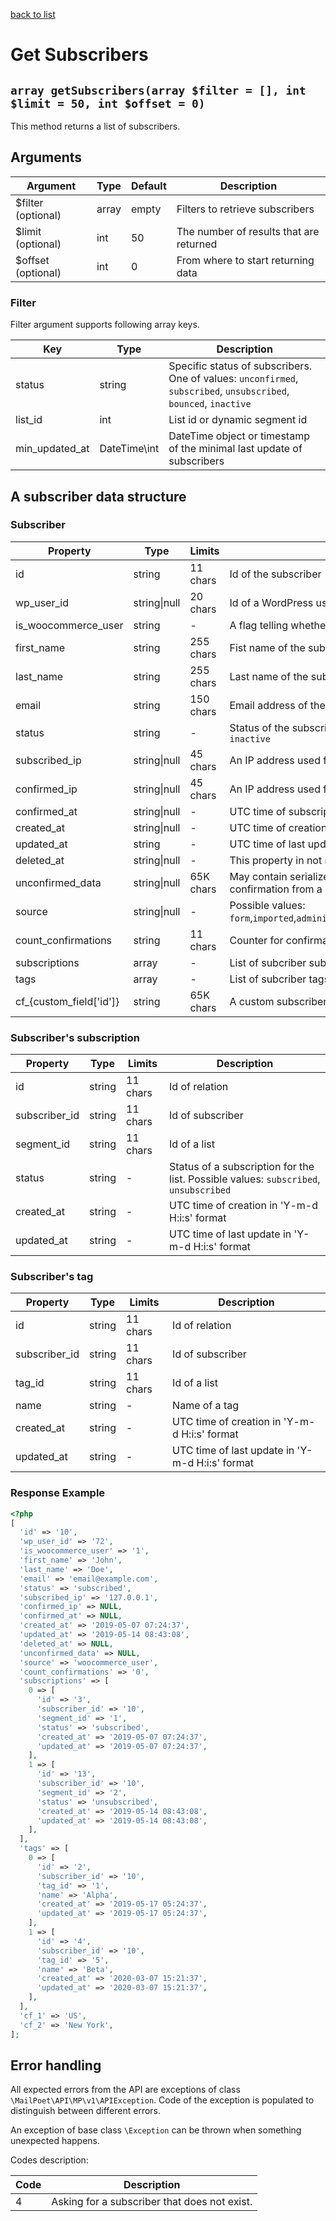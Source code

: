 [back to list](../Readme.md)

# Get Subscribers

## `array getSubscribers(array $filter = [], int $limit = 50, int $offset = 0)`

This method returns a list of subscribers.

## Arguments

| Argument           | Type  | Default | Description                             |
| ------------------ | ----- | ------- | --------------------------------------- |
| $filter (optional) | array | empty   | Filters to retrieve subscribers         |
| $limit (optional)  | int   | 50      | The number of results that are returned |
| $offset (optional) | int   | 0       | From where to start returning data      |

### Filter

Filter argument supports following array keys.

| Key            | Type         | Description                                                                                                       |
| -------------- | ------------ | ----------------------------------------------------------------------------------------------------------------- |
| status         | string       | Specific status of subscribers. One of values: `unconfirmed`, `subscribed`, `unsubscribed`, `bounced`, `inactive` |
| list_id        | int          | List id or dynamic segment id                                                                                     |
| min_updated_at | DateTime\int | DateTime object or timestamp of the minimal last update of subscribers                                            |

## A subscriber data structure

### Subscriber

| Property                 | Type         | Limits    | Description                                                                                                                    |
| ------------------------ | ------------ | --------- | ------------------------------------------------------------------------------------------------------------------------------ |
| id                       | string       | 11 chars  | Id of the subscriber                                                                                                           |
| wp_user_id               | string\|null | 20 chars  | Id of a WordPress user associated with the subscriber                                                                          |
| is_woocommerce_user      | string       | -         | A flag telling whether the user is also a WooCommerce customer. Possible values are: `1`, `0`                                  |
| first_name               | string       | 255 chars | Fist name of the subscriber.                                                                                                   |
| last_name                | string       | 255 chars | Last name of the subscriber.                                                                                                   |
| email                    | string       | 150 chars | Email address of the subscriber.                                                                                               |
| status                   | string       | -         | Status of the subscriber. Possible values are: `unconfirmed`, `subscribed`, `unsubscribed`, `bounced`, `inactive`              |
| subscribed_ip            | string\|null | 45 chars  | An IP address used for subscription.                                                                                           |
| confirmed_ip             | string\|null | 45 chars  | An IP address used for confirmation.                                                                                           |
| confirmed_at             | string\|null | -         | UTC time of subscription confirmation in 'Y-m-d H:i:s' format                                                                  |
| created_at               | string\|null | -         | UTC time of creation in 'Y-m-d H:i:s' format                                                                                   |
| updated_at               | string       | -         | UTC time of last update in 'Y-m-d H:i:s' format                                                                                |
| deleted_at               | string\|null | -         | This property in not null in case that list is in trash and contains UTC time in 'Y-m-d H:i:s' format.                         |
| unconfirmed_data         | string\|null | 65K chars | May contain serialized subscriber data in case when there are pending changes waiting for a confirmation from a subscriber     |
| source                   | string\|null | -         | Possible values: `form`,`imported`,`administrator`,`api`,`wordpress_user`,`woocommerce_user`,`woocommerce_checkout`,`unknown`) |
| count_confirmations      | string       | 11 chars  | Counter for confirmation emails                                                                                                |
| subscriptions            | array        | -         | List of subcriber subscriptions                                                                                                |
| tags                     | array        | -         | List of subcriber tags                                                                                                         |
| cf\_{custom_field['id']} | string       | 65K chars | A custom subscriber field value (see [Get Subscriber Fields](GetSubscriberFields.md)                                           |

### Subscriber's subscription

| Property      | Type   | Limits   | Description                                                                          |
| ------------- | ------ | -------- | ------------------------------------------------------------------------------------ |
| id            | string | 11 chars | Id of relation                                                                       |
| subscriber_id | string | 11 chars | Id of subscriber                                                                     |
| segment_id    | string | 11 chars | Id of a list                                                                         |
| status        | string | -        | Status of a subscription for the list. Possible values: `subscribed`, `unsubscribed` |
| created_at    | string | -        | UTC time of creation in 'Y-m-d H:i:s' format                                         |
| updated_at    | string | -        | UTC time of last update in 'Y-m-d H:i:s' format                                      |

### Subscriber's tag

| Property      | Type   | Limits   | Description                                     |
| ------------- | ------ | -------- | ----------------------------------------------- |
| id            | string | 11 chars | Id of relation                                  |
| subscriber_id | string | 11 chars | Id of subscriber                                |
| tag_id        | string | 11 chars | Id of a list                                    |
| name          | string | -        | Name of a tag                                   |
| created_at    | string | -        | UTC time of creation in 'Y-m-d H:i:s' format    |
| updated_at    | string | -        | UTC time of last update in 'Y-m-d H:i:s' format |

### Response Example

```php
<?php
[
  'id' => '10',
  'wp_user_id' => '72',
  'is_woocommerce_user' => '1',
  'first_name' => 'John',
  'last_name' => 'Doe',
  'email' => 'email@example.com',
  'status' => 'subscribed',
  'subscribed_ip' => '127.0.0.1',
  'confirmed_ip' => NULL,
  'confirmed_at' => NULL,
  'created_at' => '2019-05-07 07:24:37',
  'updated_at' => '2019-05-14 08:43:08',
  'deleted_at' => NULL,
  'unconfirmed_data' => NULL,
  'source' => 'woocommerce_user',
  'count_confirmations' => '0',
  'subscriptions' => [
    0 => [
      'id' => '3',
      'subscriber_id' => '10',
      'segment_id' => '1',
      'status' => 'subscribed',
      'created_at' => '2019-05-07 07:24:37',
      'updated_at' => '2019-05-07 07:24:37',
    ],
    1 => [
      'id' => '13',
      'subscriber_id' => '10',
      'segment_id' => '2',
      'status' => 'unsubscribed',
      'created_at' => '2019-05-14 08:43:08',
      'updated_at' => '2019-05-14 08:43:08',
    ],
  ],
  'tags' => [
    0 => [
      'id' => '2',
      'subscriber_id' => '10',
      'tag_id' => '1',
      'name' => 'Alpha',
      'created_at' => '2019-05-17 05:24:37',
      'updated_at' => '2019-05-17 05:24:37',
    ],
    1 => [
      'id' => '4',
      'subscriber_id' => '10',
      'tag_id' => '5',
      'name' => 'Beta',
      'created_at' => '2020-03-07 15:21:37',
      'updated_at' => '2020-03-07 15:21:37',
    ],
  ],
  'cf_1' => 'US',
  'cf_2' => 'New York',
];
```

## Error handling

All expected errors from the API are exceptions of class `\MailPoet\API\MP\v1\APIException`.
Code of the exception is populated to distinguish between different errors.

An exception of base class `\Exception` can be thrown when something unexpected happens.

Codes description:

| Code | Description                                  |
| ---- | -------------------------------------------- |
| 4    | Asking for a subscriber that does not exist. |
